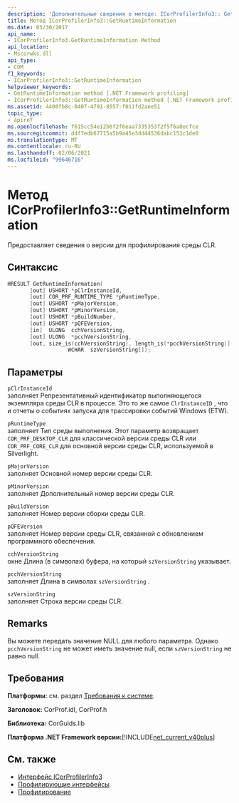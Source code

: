 ```yaml
---
description: 'Дополнительные сведения о методе: ICorProfilerInfo3:: GetRuntimeInformation'
title: Метод ICorProfilerInfo3::GetRuntimeInformation
ms.date: 03/30/2017
api_name:
- ICorProfilerInfo3.GetRuntimeInformation Method
api_location:
- Mscorwks.dll
api_type:
- COM
f1_keywords:
- ICorProfilerInfo3::GetRuntimeInformation
helpviewer_keywords:
- GetRuntimeInformation method [.NET Framework profiling]
- ICorProfilerInfo3::GetRuntimeInformation method [.NET Framework profiling]
ms.assetid: 4400fb8c-0407-4791-8557-f011fd2aee51
topic_type:
- apiref
ms.openlocfilehash: f615cc54e12b6f2f6eaa7335353f2f5f6a8ecfce
ms.sourcegitcommit: ddf7edb67715a5b9a45e3dd44536dabc153c1de0
ms.translationtype: MT
ms.contentlocale: ru-RU
ms.lasthandoff: 02/06/2021
ms.locfileid: "99646716"
---
```

# <a name="icorprofilerinfo3getruntimeinformation-method"></a>Метод ICorProfilerInfo3::GetRuntimeInformation

Предоставляет сведения о версии для профилирования среды CLR.  
  
## <a name="syntax"></a>Синтаксис  
  
```cpp  
HRESULT GetRuntimeInformation(  
       [out] USHORT *pClrInstanceId,  
       [out] COR_PRF_RUNTIME_TYPE *pRuntimeType,  
       [out] USHORT *pMajorVersion,  
       [out] USHORT *pMinorVersion,  
       [out] USHORT *pBuildNumber,  
       [out] USHORT *pQFEVersion,  
       [in]  ULONG  cchVersionString,  
       [out] ULONG  *pcchVersionString,  
       [out, size_is(cchVersionString), length_is(*pcchVersionString)]  
                   WCHAR  szVersionString[]);  
```  
  
## <a name="parameters"></a>Параметры  

 `pClrInstanceId`  
 заполняет Репрезентативный идентификатор выполняющегося экземпляра среды CLR в процессе. Это то же самое `ClrInstanceID` , что и отчеты о событиях запуска для трассировки событий Windows (ETW).  
  
 `pRuntimeType`  
 заполняет Тип среды выполнения. Этот параметр возвращает `COR_PRF_DESKTOP_CLR` для классической версии среды CLR или `COR_PRF_CORE_CLR` для основной версии среды CLR, используемой в Silverlight.  
  
 `pMajorVersion`  
 заполняет Основной номер версии среды CLR.  
  
 `pMinorVersion`  
 заполняет Дополнительный номер версии среды CLR.  
  
 `pBuildVersion`  
 заполняет Номер версии сборки среды CLR.  
  
 `pQFEVersion`  
 заполняет Номер версии среды CLR, связанной с обновлением программного обеспечения.  
  
 `cchVersionString`  
 окне Длина (в символах) буфера, на который `szVersionString` указывает.  
  
 `pcchVersionString`  
 заполняет Длина в символах `szVersionString` .  
  
 `szVersionString`  
 заполняет Строка версии среды CLR.  
  
## <a name="remarks"></a>Remarks  

 Вы можете передать значение NULL для любого параметра. Однако `pcchVersionString` не может иметь значение null, если `szVersionString` не равно null.  
  
## <a name="requirements"></a>Требования  

 **Платформы:** см. раздел [Требования к системе](../../get-started/system-requirements.md).  
  
 **Заголовок:** CorProf.idl, CorProf.h  
  
 **Библиотека:** CorGuids.lib  
  
 **Платформа .NET Framework версии:**[!INCLUDE[net_current_v40plus](../../../../includes/net-current-v40plus-md.md)]  
  
## <a name="see-also"></a>См. также

- [Интерфейс ICorProfilerInfo3](icorprofilerinfo3-interface.md)
- [Профилирующие интерфейсы](profiling-interfaces.md)
- [Профилирование](index.md)
